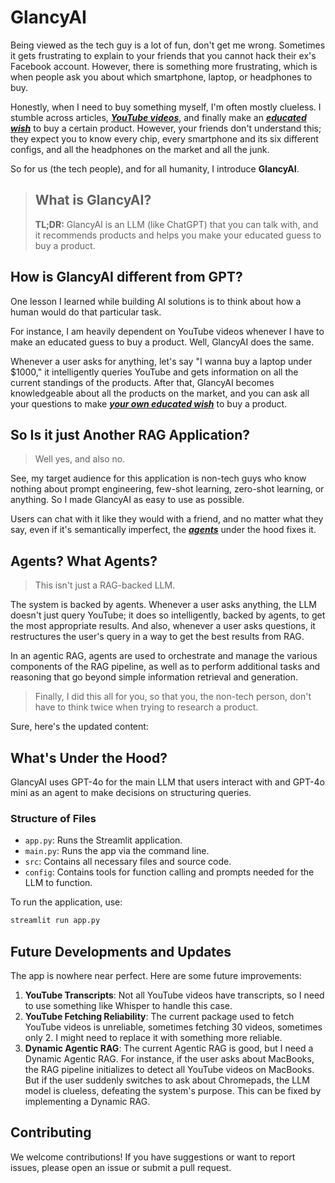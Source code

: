# GlancyAI

Being viewed as the tech guy is a lot of fun, don't get me wrong. Sometimes it gets frustrating to explain to your friends that you cannot hack their ex's Facebook account. However, there is something more frustrating, which is when people ask you about which smartphone, laptop, or headphones to buy.

Honestly, when I need to buy something myself, I'm often mostly clueless. I stumble across articles, ***[YouTube videos]()***, and finally make an ***[educated wish]()*** to buy a certain product. However, your friends don't understand this; they expect you to know every chip, every smartphone and its six different configs, and all the headphones on the market and all the junk.

So for us (the tech people), and for all humanity, I introduce **GlancyAI**.

> ## What is GlancyAI?
> 
> **TL;DR:** GlancyAI is an LLM (like ChatGPT) that you can talk with, and it recommends products and helps you make your educated guess to buy a product.

## How is GlancyAI different from GPT?

One lesson I learned while building AI solutions is to think about how a human would do that particular task. 

For instance, I am heavily dependent on YouTube videos whenever I have to make an educated guess to buy a product. Well, GlancyAI does the same. 

Whenever a user asks for anything, let's say "I wanna buy a laptop under $1000," it intelligently queries YouTube and gets information on all the current standings of the products. After that, GlancyAI becomes knowledgeable about all the products on the market, and you can ask all your questions to make ***[your own educated wish]()*** to buy a product.

## So Is it just Another RAG Application?

> Well yes, and also no. 

See, my target audience for this application is non-tech guys who know nothing about prompt engineering, few-shot learning, zero-shot learning, or anything. So I made GlancyAI as easy to use as possible. 

Users can chat with it like they would with a friend, and no matter what they say, even if it's semantically imperfect, the ***[agents]()*** under the hood fixes it.

## Agents? What Agents?

> This isn't just a RAG-backed LLM. 

The system is backed by agents. Whenever a user asks anything, the LLM doesn't just query YouTube; it does so intelligently, backed by agents, to get the most appropriate results. And also, whenever a user asks questions, it restructures the user's query in a way to get the best results from RAG.

In an agentic RAG, agents are used to orchestrate and manage the various components of the RAG pipeline, as well as to perform additional tasks and reasoning that go beyond simple information retrieval and generation.

> Finally, I did this all for you, so that you, the non-tech person, don't have to think twice when trying to research a product.

Sure, here's the updated content:

## What's Under the Hood?

GlancyAI uses GPT-4o for the main LLM that users interact with and GPT-4o mini as an agent to make decisions on structuring queries.

### Structure of Files

- `app.py`: Runs the Streamlit application.
- `main.py`: Runs the app via the command line.
- `src`: Contains all necessary files and source code.
- `config`: Contains tools for function calling and prompts needed for the LLM to function.

To run the application, use:
```sh
streamlit run app.py
```

## Future Developments and Updates

The app is nowhere near perfect. Here are some future improvements:

1. **YouTube Transcripts**: Not all YouTube videos have transcripts, so I need to use something like Whisper to handle this case.
2. **YouTube Fetching Reliability**: The current package used to fetch YouTube videos is unreliable, sometimes fetching 30 videos, sometimes only 2. I might need to replace it with something more reliable.
3. **Dynamic Agentic RAG**: The current Agentic RAG is good, but I need a Dynamic Agentic RAG. For instance, if the user asks about MacBooks, the RAG pipeline initializes to detect all YouTube videos on MacBooks. But if the user suddenly switches to ask about Chromepads, the LLM model is clueless, defeating the system's purpose. This can be fixed by implementing a Dynamic RAG.

## Contributing

We welcome contributions! If you have suggestions or want to report issues, please open an issue or submit a pull request.

